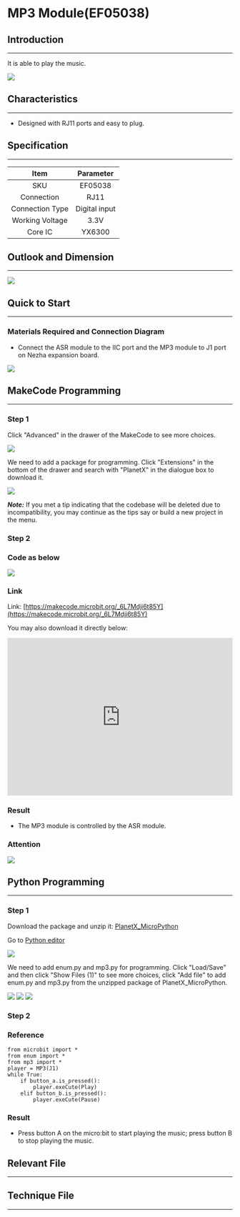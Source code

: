 # MP3 Module(EF05038)

## Introduction
---
It is able to play the music.

![](./images/05038_01.png)

## Characteristics
---

- Designed with RJ11 ports and easy to plug.

## Specification
---

Item | Parameter 
:-: | :-: 
SKU|EF05038
Connection|RJ11
Connection Type|Digital input
Working Voltage|3.3V
Core IC|YX6300


## Outlook and Dimension
---


![](./images/05038_02.png)


## Quick to Start
---

### Materials Required and Connection Diagram

- Connect the ASR module to the IIC port and the MP3 module to J1 port on Nezha expansion board. 


![](./images/05038_03.png)

## MakeCode Programming
---

### Step 1

Click "Advanced" in the drawer of the MakeCode to see more choices.

![](./images/05001_04.png)

We need to add a package for programming. Click "Extensions" in the bottom of the drawer and search with "PlanetX" in the dialogue box to download it. 

![](./images/05001_05.png)

***Note:*** If you met a tip indicating that the codebase will be deleted due to incompatibility, you may continue as the tips say or build a new project in the menu. 
### Step 2
### Code as below

![](./images/05038_06.png)


### Link
Link: [https://makecode.microbit.org/_6L7Mdji6t85Y](https://makecode.microbit.org/_6L7Mdji6t85Y)

You may also download it directly below:

<div style="position:relative;height:0;padding-bottom:70%;overflow:hidden;"><iframe style="position:absolute;top:0;left:0;width:100%;height:100%;" src="https://makecode.microbit.org/#pub:_6L7Mdji6t85Y" frameborder="0" sandbox="allow-popups allow-forms allow-scripts allow-same-origin"></iframe></div>  


### Result
- The MP3 module is controlled by the ASR module. 

### Attention

![](./images/05038_07.png)



## Python Programming 
---

### Step 1

Download the package and unzip it: [PlanetX_MicroPython](https://github.com/lionyhw/PlanetX_MicroPython/archive/master.zip)

Go to  [Python editor](https://python.microbit.org/v/2.0)

![](./images/05001_07.png)

We need to add enum.py and mp3.py for programming. Click "Load/Save" and then click "Show Files (1)" to see more choices, click "Add file" to add enum.py and mp3.py from the unzipped package of PlanetX_MicroPython. 

![](./images/05001_08.png)
![](./images/05001_09.png)
![](./images/05034_10.png)

### Step 2

### Reference

```
from microbit import *
from enum import *
from mp3 import *
player = MP3(J1)
while True:
    if button_a.is_pressed():
        player.exeCute(Play)
    elif button_b.is_pressed():
        player.exeCute(Pause)
```


### Result
- Press button A on the micro:bit to start playing the music; press button B to stop playing the music.

## Relevant File
---

## Technique File
---

